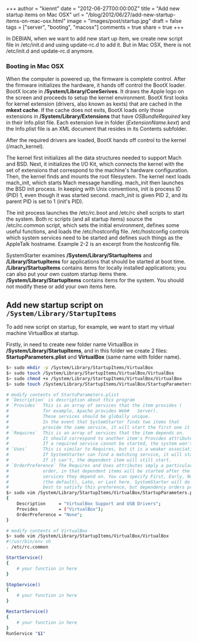 +++
author = "kiennt"
date = "2012-06-27T00:00:00Z"
title = "Add new startup items on Mac OSX"
url = "/blog/2012/06/27/add-new-startup-items-on-mac-osx.html"
image = "images/post/startup.jpg"
draft = false
tags = ["server", "booting", "macosx"]
comments = true
share = true
+++

In DEBIAN, when we want to add new start up item, we create new script file in
/etc/init.d and using update-rc.d to add it.
But in Mac OSX, there is not /etc/init.d and update-rc.d anymore.

<!--more-->

### Booting in Mac OSX
When the computer is powered up, the firmware is complete control.
After the firmware initializes the hardware, it hands off control the BootX loader.
BootX locate in **/System/Library/CoreSerives**. It draws the Apple logo on the screen and proceeds to setup the kernel environment.
BootX first looks for kernel extension (drivers, also known as kexts) that are cached in the **mkext cache**. If the cache does not exits, BootX loads only those extensions in **/System/Library/Extensions** that have *OSBundleRequired* key in their Info.plist file.
Each extension live in folder (*ExtensionName.kext*) and the Info.plist file is an XML document that resides in its Contents subfolder.

After the required drivers are loaded, BootX hands off control to the kernel (/mach_kernel).

The kernel first initializes all the data structures needed to support Mach and BSD. Next, it initializes the I/O Kit, which connects the kernel with the set of extensions that correspond to the machine's hardware configuration. Then, the kernel finds and mounts the root filesystem. The kernel next loads mach_init, which starts Mach message handling. mach_init then launches the BSD init process. In keeping with Unix conventions, init is process ID (PID) 1, even though it was started second. mach_init is given PID 2, and its parent PID is set to 1 (init's PID).

The init process launches the /etc/rc.boot and /etc/rc shell scripts to start the system. Both rc scripts (and all startup items) source the /etc/rc.common script, which sets the initial environment, defines some useful functions, and loads the /etc/hostconfig file. /etc/hostconfig controls which system services need to be started and defines such things as the AppleTalk hostname. Example 2-2 is an excerpt from the hostconfig file.

SystemStarter examines **/System/Library/StartupItems** and **/Library/StartupItems** for applications that should be started at boot time. **/Library/StartupItems** contains items for locally installed applications; you can also put your own custom startup items there. **/System/Library/StartupItems** contains items for the system. You should not modify these or add your own items here.

## Add new startup script on `/System/Library/StartupItems`
To add new script on startup, for example, we want to start my virtual machine VirtualBox at startup.

Firstly, in need to create new folder name VirtualBox in **/System/Library/StartupItems**, and in this folder we create 2 files: **StartupParameters.plist** and **VirtualBox** (same name with folder name).

```bash
$> sudo mkdir -p /System/Library/StartupItems/VirtualBox
$> sudo touch /System/Library/StartupItems/VirtualBox/VirtualBox
$> sudo chmod +x /System/Library/StartupItems/VirtualBox/VirtualBox
$> sudo touch /System/Library/StartupItems/VirtualBox/StartupParameters.plist

# modify contents of StartuParameters.plist
# `Description` is description about this program
# `Provides`  This is an array of services that the item provides (
#             for example, Apache provides Web#   Server).
#             These services should be globally unique.
#             In the event that SystemStarter finds two items that
#             provide the same service, it will start the first one it finds.
# `Requires`  This is an array of services that the item depends on.
#             It should correspond to another item's Provides attribute.
#             If a required service cannot be started, the system won't start the item.
# `Uses`      This is similar to Requires, but it is a weaker association.
#             If SystemStarter can find a matching service, it will start it.
#             If it can't, the dependent item will still start.
# `OrderPreference` The Requires and Uses attributes imply a particular
#             order, in that dependent items will be started after the
#             services they depend on. You can specify First, Early, None
#             (the default), Late, or Last here. SystemStarter will do its
#             best to satisfy this preference, but dependency orders prevail.
$> sudo vim /System/Library/StartupItems/VirtualBox/StartupParameters.plist
{
    Description     = "VirtualBox Support and USB Drivers";
    Provides        = ("VirtualBox");
    OrderPreference = "None";
}

# modify contents of VirtualBox
$> sudo vim /System/Library/StartupItems/VirtualBox/VirtualBox
#!/usr/bin/env sh
. /etc/rc.common

StartService()
{
    # your function in here
}

StopService()
{
    # your function in here
}

RestartService()
{
    # your function in here
}
RunService "$1"
```
